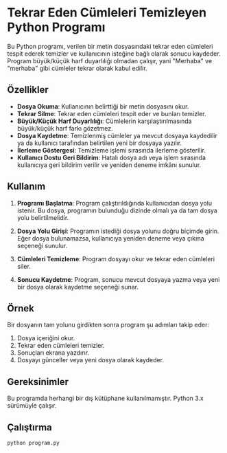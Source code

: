 # Tekrar Eden Cümleleri Temizleyen Python Programı

Bu Python programı, verilen bir metin dosyasındaki tekrar eden cümleleri tespit ederek temizler ve kullanıcının isteğine bağlı olarak sonucu kaydeder. Program büyük/küçük harf duyarlılığı olmadan çalışır, yani "Merhaba" ve "merhaba" gibi cümleler tekrar olarak kabul edilir.

## Özellikler

- **Dosya Okuma**: Kullanıcının belirttiği bir metin dosyasını okur.
- **Tekrar Silme**: Tekrar eden cümleleri tespit eder ve bunları temizler.
- **Büyük/Küçük Harf Duyarlılığı**: Cümlelerin karşılaştırılmasında büyük/küçük harf farkı gözetmez.
- **Dosya Kaydetme**: Temizlenmiş cümleler ya mevcut dosyaya kaydedilir ya da kullanıcı tarafından belirtilen yeni bir dosyaya yazılır.
- **İlerleme Göstergesi**: Temizleme işlemi sırasında ilerleme gösterilir.
- **Kullanıcı Dostu Geri Bildirim**: Hatalı dosya adı veya işlem sırasında kullanıcıya geri bildirim verilir ve yeniden deneme imkânı sunulur.

## Kullanım

1. **Programı Başlatma**: Program çalıştırıldığında kullanıcıdan dosya yolu istenir. Bu dosya, programın bulunduğu dizinde olmalı ya da tam dosya yolu belirtilmelidir.
   
2. **Dosya Yolu Girişi**: Programın istediği dosya yolunu doğru biçimde girin. Eğer dosya bulunamazsa, kullanıcıya yeniden deneme veya çıkma seçeneği sunulur.

3. **Cümleleri Temizleme**: Program dosyayı okur ve tekrar eden cümleleri siler.

4. **Sonucu Kaydetme**: Program, sonucu mevcut dosyaya yazma veya yeni bir dosya olarak kaydetme seçeneği sunar.

## Örnek

Bir dosyanın tam yolunu girdikten sonra program şu adımları takip eder:

1. Dosya içeriğini okur.
2. Tekrar eden cümleleri temizler.
3. Sonuçları ekrana yazdırır.
4. Dosyayı günceller veya yeni dosya olarak kaydeder.

## Gereksinimler

Bu programda herhangi bir dış kütüphane kullanılmamıştır. Python 3.x sürümüyle çalışır.

## Çalıştırma

```bash
python program.py
